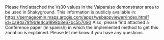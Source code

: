 Please find attached the Vs30 values in the Valparaiso demonstrator area to be used in Shakyground.
This information is publicly available in:
https://sernageomin.maps.arcgis.com/apps/webappviewer/index.html?id=ca94a78f9b1e4ca1898b3e67bc5b7090
Also, please find attached a Conference paper (in spanish) in which the implemented method to get this zonation is explained.
Please let me know if you have any questions.

